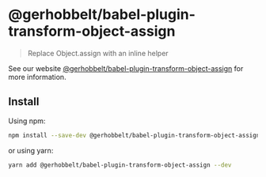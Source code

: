 # @gerhobbelt/babel-plugin-transform-object-assign

> Replace Object.assign with an inline helper

See our website [@gerhobbelt/babel-plugin-transform-object-assign](https://babeljs.io/docs/en/next/babel-plugin-transform-object-assign.html) for more information.

## Install

Using npm:

```sh
npm install --save-dev @gerhobbelt/babel-plugin-transform-object-assign
```

or using yarn:

```sh
yarn add @gerhobbelt/babel-plugin-transform-object-assign --dev
```
